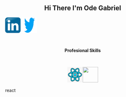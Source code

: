 <h2 align="center">Hi There I'm Ode Gabriel</h2>
</hr>

 <p><img src="https://github.com/odegabriel/odegabriel/blob/main/linked%20in.png" width="50px" height="50px" /> <img src="https://github.com/odegabriel/odegabriel/blob/main/Twitter-Logo.png" width="50px" height="50px" /> </p>

</br>
<b><p align="center">Profesional Skills</p></b>
</br>
<p align="center"> <img src="https://github.com/odegabriel/odegabriel/blob/main/react.png" width="50px" height="50px" /><img src="" width="50px" height="50px"  />
<p>react</p>
